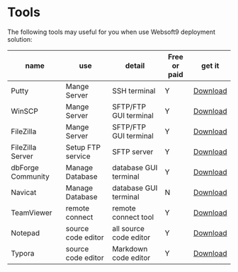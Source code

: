 # Tools

The following  tools may useful for you when use Websoft9 deployment solution:

| name              | use        | detail                 | Free or paid | get it                                                        |
| ----------------- | ----------- | -------------------- | ----- | ------------------------------------------------------------ |
| Putty             | Mange Server  | SSH terminal | Y        | [Download](https://putty.org/)                                   |
| WinSCP            | Mange Server  | SFTP/FTP GUI terminal | Y        | [Download](https://winscp.net/eng/docs/lang:chs)                 |
| FileZilla         | Mange Server  | SFTP/FTP GUI terminal | Y        | [Download](https://filezilla-project.org/)                       |
| FileZilla Server  | Setup FTP service | SFTP server | Y        | [Download](https://filezilla-project.org/)                       |
| dbForge Community | Manage Database  | database GUI terminal | Y        | [Download](https://www.devart.com/dbforge/mysql/studio/download.html) |
| Navicat           | Manage Database  | database GUI terminal | N        | [Download](https://navicat.com.cn/)                              |
| TeamViewer        | remote connect    | remote connect tool | Y        | [Download](https://www.teamviewer.cn/cn/)                        |
| Notepad           | source code editor  | all source code editor       | Y        | [Download](https://notepad-plus-plus.org/)                       |
| Typora            | source code editor  | Markdown code editor       | Y        | [Download](https://typora.io/)                                   |

